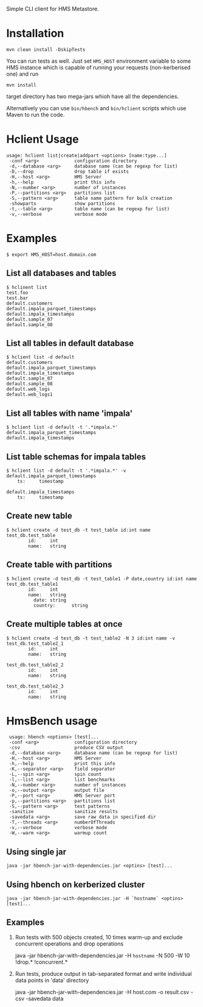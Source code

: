 Simple CLI client for HMS Metastore.

# Installation

    mvn clean install -DskipTests

You can run tests as well. Just set `HMS_HOST` environment variable to some HMS instance which is
capable of running your requests (non-kerberised one) and run

    mvn install
    
target directory has two mega-jars whioh have all the dependencies.

Alternatively you can use `bin/hbench` and `bin/hclient` scripts which use Maven to run the code.


# Hclient Usage

    usage: hclient list|create|addpart <options> [name:type...]
     -conf <arg>             configuration directory
     -d,--database <arg>     database name (can be regexp for list)
     -D,--drop               drop table if exists
     -H,--host <arg>         HMS Server
     -h,--help               print this info
     -N,--number <arg>       number of instances
     -P,--partitions <arg>   partitions list
     -S,--pattern <arg>      table name pattern for bulk creation
     -showparts              show partitions
     -t,--table <arg>        table name (can be regexp for list)
     -v,--verbose            verbose mode



# Examples

    $ export HMS_HOST=host.domain.com
    
## List all databases and tables

    $ hclinent list
    test.foo
    test.bar
    default.customers
    default.impala_parquet_timestamps
    default.impala_timestamps
    default.sample_07
    default.sample_08
    
## List all tables in default database

    $ hclient list -d default
    default.customers
    default.impala_parquet_timestamps
    default.impala_timestamps
    default.sample_07
    default.sample_08
    default.web_logs
    default.web_logs1
    
## List all tables with name 'impala'

    $ hclient list -d default -t '.*impala.*'
    default.impala_parquet_timestamps
    default.impala_timestamps

## List table schemas for impala tables

    $ hclient list -d default -t '.*impala.*' -v
    default.impala_parquet_timestamps
        ts:     timestamp

    default.impala_timestamps
        ts:     timestamp

## Create new table

    $ hclient create -d test_db -t test_table id:int name
    test_db.test_table
            id:     int
            name:   string

## Create table with partitions

    $ hclient create -d test_db -t test_table1 -P date,country id:int name 
    test_db.test_table1
            id:     int
            name:   string
              date: string
              country:      string

## Create multiple tables at once
    $ hclient create -d test_db -t test_table2 -N 3 id:int name -v
    test_db.test_table2_1
            id:     int
            name:   string
    
    test_db.test_table2_2
            id:     int
            name:   string
    
    test_db.test_table2_3
            id:     int
            name:   string

# HmsBench usage

     usage: hbench <options> [test]...
     -conf <arg>             configuration directory
     -csv                    produce CSV output
     -d,--database <arg>     database name (can be regexp for list)
     -H,--host <arg>         HMS Server
     -h,--help               print this info
     -K,--separator <arg>    field separator
     -L,--spin <arg>         spin count
     -l,--list <arg>         list benchmarks
     -N,--number <arg>       number of instances
     -o,--output <arg>       output file
     -P,--port <arg>         HMS Server port
     -p,--partitions <arg>   partitions list
     -S,--pattern <arg>      test patterns
     -sanitize               sanitize results
     -savedata <arg>         save raw data in specified dir
     -T,--threads <arg>      numberOfThreads
     -v,--verbose            verbose mode
     -W,--warm <arg>         warmup count

## Using single jar

    java -jar hbench-jar-with-dependencies.jar <optins> [test]...

## Using hbench on kerberized cluster

    java -jar hbench-jar-with-dependencies.jar -H `hostname` <optins> [test]...
    
## Examples

1. Run tests with 500 objects created, 10 times warm-up and exclude concurrent operations and drop operations

    java -jar hbench-jar-with-dependencies.jar -H `hostname` -N 500 -W 10 !drop.* !concurrent.*
    
2. Run tests, produce output in tab-separated format and write individual data points in 'data' directory

    
    java -jar hbench-jar-with-dependencies.jar -H host.com -o result.csv -csv -savedata data
